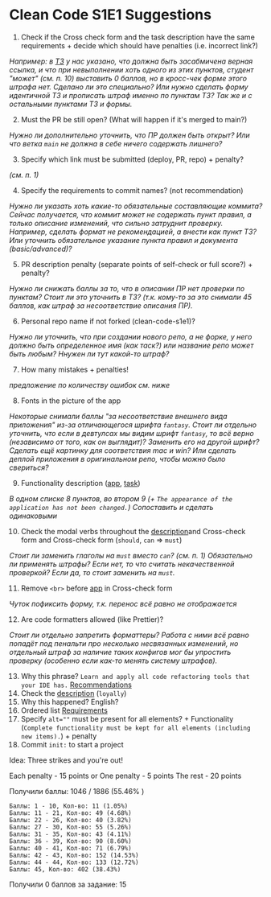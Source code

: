 # Clean Code S1E1 Suggestions

1. Check if the Cross check form and the task description have the same requirements + decide which should have penalties (i.e. incorrect link?)

_Например: в [ТЗ](https://github.com/rolling-scopes-school/tasks/blob/master/stage1/modules/clean-code/clean-code-s1e1.md#application-functionality) у нас указано, что должна быть засабмичена верная ссылка, и что при невыполнении хоть одного из этих пунктов, студент "может" (см. п. 10) выставить 0 баллов, но в кросс-чек форме этого штрафа нет. Сделано ли это специально? Или нужно сделать форму идентичной ТЗ и прописать штраф именно по пунктам ТЗ?_
_Так же и с остальными пунктами ТЗ и формы._

2. Must the PR be still open? (What will happen if it's merged to main?)

_Нужно ли дополнительно уточнить, что ПР должен быть открыт? Или что ветка `main` не должна в себе ничего содержать лишнего?_

3. Specify which link must be submitted (deploy, PR, repo) + penalty?

_(см. п. 1)_

4. Specify the requirements to commit names? (not recommendation)

_Нужно ли указать хоть какие-то обязательные составляющие коммита? Сейчас получается, что коммит может не содержать пункт правил, а только описание изменений, что сильно затруднит проверку. Например, сделать формат не рекомендацией, а внести как пункт ТЗ? Или уточнить обязательное указание пункта правил и документа (basic/advanced)?_

5. PR description penalty (separate points of self-check or full score?) + penalty?

_Нужно ли снижать баллы за то, что в описании ПР нет проверки по пунктам? Стоит ли это уточнить в ТЗ? (т.к. кому-то за это снимали 45 баллов, как штраф за несоответствие описания ПР)._

6. Personal repo name if not forked (clean-code-s1e1)?

_Нужно ли уточнить, что при создании нового репо, а не форке, у него должно быть определенное имя (как таск?) или название репо может быть любым? Ннужен ли тут какой-то штраф?_

7. How many mistakes + penalties!

_предложение по количеству ошибок см. ниже_

8. Fonts in the picture of the app

_Некоторые снимали баллы "за несоответствие внешнего вида приложения" из-за отличающегося шрифта `fantasy`. Стоит ли отдельно уточнить, что если в девтулсах мы видим шрифт `fantasy`, то всё верно (независимо от того, как он выглядит)? Заменить его на другой шрифт? Сделать ещё картинку для соответствия mac и win? Или сделать деплой приложения в оригинальном репо, чтобы можно было свериться?_

9. Functionality description ([app](https://github.com/rolling-scopes-school/clean-code-s1e1), [task](https://github.com/rolling-scopes-school/tasks/blob/master/stage1/modules/clean-code/clean-code-s1e1.md#application-functionality))

_В одном списке 8 пунктов, во втором 9 (+ `The appearance of the application has not been changed.`) Сопоставить и сделать одинаковыми_

10. Check the modal verbs throughout the [description](https://github.com/rolling-scopes-school/tasks/blob/master/stage1/modules/clean-code/clean-code-s1e1.md)and Cross-check form and Cross-check form (`should`, `can` => `must`)

_Стоит ли заменить глаголы на `must` вместо `can`? (см. п. 1) Обязательно ли применять штрафы? Если нет, то что считать некачественной проверкой? Если да, то стоит заменить на `must`._

11. Remove `<br>` before [app](https://github.com/rolling-scopes-school/clean-code-s1e1) in Cross-check form

_Чуток пофиксить форму, т.к. перенос всё равно не отображается_

12. Are code formatters allowed (like Prettier)?

_Стоит ли отдельно запретить форматтеры? Работа с ними всё равно попадёт под пенальти про несколько несвязанных изменений, но отдельный штраф за наличие таких конфигов мог бы упростить проверку (особенно если как-то менять систему штрафов)._

13. Why this phrase? `Learn and apply all code refactoring tools that your IDE has.` [Recommendations](https://github.com/rolling-scopes-school/tasks/blob/master/stage1/modules/clean-code/clean-code-s1e1.md#recommendations)
14. Check the [description](https://github.com/rolling-scopes-school/tasks/blob/master/stage1/modules/clean-code/clean-code-s1e1.md#evaluation-criteria) (`loyally`)
15. Why this happened? English?
16. Ordered list [Requirements](https://github.com/rolling-scopes-school/tasks/blob/master/stage1/modules/clean-code/clean-code-s1e1.md#implementation-requirements)
17. Specify `alt=""` must be present for all elements? + Functionality (`Complete functionality must be kept for all elements (including new items).`) + penalty
18. Commit `init:` to start a project

Idea: Three strikes and you're out!

Each penalty - 15 points
or
One penalty - 5 points
The rest - 20 points

Получили баллы: 1046 / 1886 (55.46% )

    Баллы: 1 - 10, Кол-во: 11 (1.05%)
    Баллы: 11 - 21, Кол-во: 49 (4.68%)
    Баллы: 22 - 26, Кол-во: 40 (3.82%)
    Баллы: 27 - 30, Кол-во: 55 (5.26%)
    Баллы: 31 - 35, Кол-во: 43 (4.11%)
    Баллы: 36 - 39, Кол-во: 90 (8.60%)
    Баллы: 40 - 41, Кол-во: 71 (6.79%)
    Баллы: 42 - 43, Кол-во: 152 (14.53%)
    Баллы: 44 - 44, Кол-во: 133 (12.72%)
    Баллы: 45, Кол-во: 402 (38.43%)

Получили 0 баллов за задание: 15
